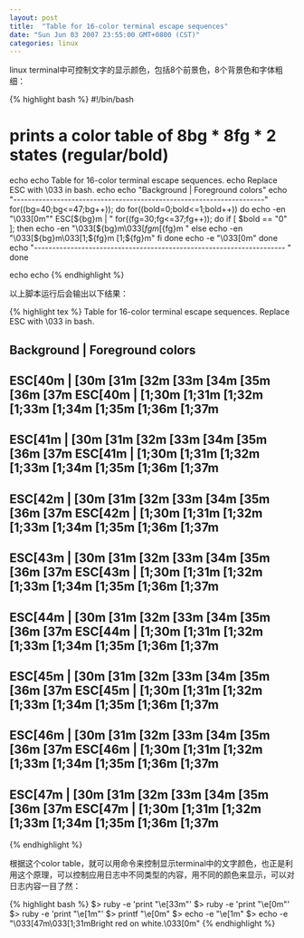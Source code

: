 ```yaml
---
layout: post
title:  "Table for 16-color terminal escape sequences"
date: "Sun Jun 03 2007 23:55:00 GMT+0800 (CST)"
categories: linux
---
```


linux terminal中可控制文字的显示颜色，包括8个前景色，8个背景色和字体粗细：

{% highlight bash %}
#!/bin/bash

# prints a color table of 8bg * 8fg * 2 states (regular/bold)
echo
echo Table for 16-color terminal escape sequences.
echo Replace ESC with \\033 in bash.
echo
echo "Background | Foreground colors"
echo "---------------------------------------------------------------------"
for((bg=40;bg<=47;bg++)); do
 for((bold=0;bold<=1;bold++)) do
  echo -en "\033[0m"" ESC[${bg}m   | "
  for((fg=30;fg<=37;fg++)); do
   if [ $bold == "0" ]; then
    echo -en "\033[${bg}m\033[${fg}m [${fg}m  "
   else
    echo -en "\033[${bg}m\033[1;${fg}m [1;${fg}m"
   fi
  done
  echo -e "\033[0m"
 done
 echo "--------------------------------------------------------------------- "
done

echo
echo
{% endhighlight %}

以上脚本运行后会输出以下结果：

{% highlight tex %}
Table for 16-color terminal escape sequences.
Replace ESC with \033 in bash.

Background | Foreground colors
---------------------------------------------------------------------
 ESC[40m   |  [30m   [31m   [32m   [33m   [34m   [35m   [36m   [37m
 ESC[40m   |  [1;30m [1;31m [1;32m [1;33m [1;34m [1;35m [1;36m [1;37m
---------------------------------------------------------------------
 ESC[41m   |  [30m   [31m   [32m   [33m   [34m   [35m   [36m   [37m
 ESC[41m   |  [1;30m [1;31m [1;32m [1;33m [1;34m [1;35m [1;36m [1;37m
---------------------------------------------------------------------
 ESC[42m   |  [30m   [31m   [32m   [33m   [34m   [35m   [36m   [37m
 ESC[42m   |  [1;30m [1;31m [1;32m [1;33m [1;34m [1;35m [1;36m [1;37m
---------------------------------------------------------------------
 ESC[43m   |  [30m   [31m   [32m   [33m   [34m   [35m   [36m   [37m
 ESC[43m   |  [1;30m [1;31m [1;32m [1;33m [1;34m [1;35m [1;36m [1;37m
---------------------------------------------------------------------
 ESC[44m   |  [30m   [31m   [32m   [33m   [34m   [35m   [36m   [37m
 ESC[44m   |  [1;30m [1;31m [1;32m [1;33m [1;34m [1;35m [1;36m [1;37m
---------------------------------------------------------------------
 ESC[45m   |  [30m   [31m   [32m   [33m   [34m   [35m   [36m   [37m
 ESC[45m   |  [1;30m [1;31m [1;32m [1;33m [1;34m [1;35m [1;36m [1;37m
---------------------------------------------------------------------
 ESC[46m   |  [30m   [31m   [32m   [33m   [34m   [35m   [36m   [37m
 ESC[46m   |  [1;30m [1;31m [1;32m [1;33m [1;34m [1;35m [1;36m [1;37m
---------------------------------------------------------------------
 ESC[47m   |  [30m   [31m   [32m   [33m   [34m   [35m   [36m   [37m
 ESC[47m   |  [1;30m [1;31m [1;32m [1;33m [1;34m [1;35m [1;36m [1;37m
---------------------------------------------------------------------

{% endhighlight %}

根据这个color table，就可以用命令来控制显示terminal中的文字颜色，也正是利用这个原理，可以控制应用日志中不同类型的内容，用不同的颜色来显示，可以对日志内容一目了然：

{% highlight bash %}
$> ruby -e 'print "\e[33m"'
$> ruby -e 'print "\e[0m"'
$> ruby -e 'print "\e[1m"'
$> printf "\e[0m"
$> echo -e "\e[1m"
$> echo -e "\033[47m\033[1;31mBright red on white.\033[0m"
{% endhighlight %}
